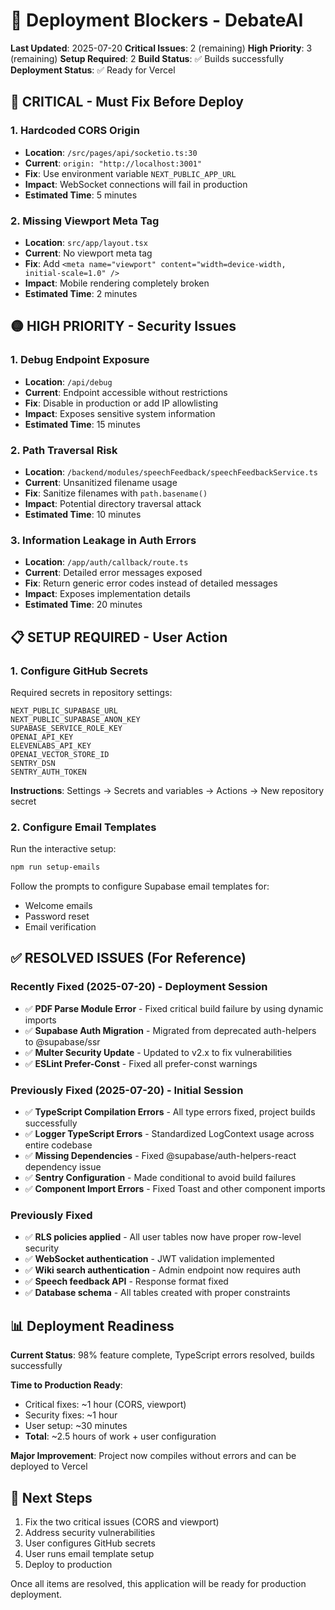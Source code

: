 # 🚨 Deployment Blockers - DebateAI

**Last Updated**: 2025-07-20
**Critical Issues**: 2 (remaining)
**High Priority**: 3 (remaining)
**Setup Required**: 2
**Build Status**: ✅ Builds successfully
**Deployment Status**: ✅ Ready for Vercel

## 🔴 CRITICAL - Must Fix Before Deploy

### 1. Hardcoded CORS Origin
- **Location**: `/src/pages/api/socketio.ts:30`
- **Current**: `origin: "http://localhost:3001"`
- **Fix**: Use environment variable `NEXT_PUBLIC_APP_URL`
- **Impact**: WebSocket connections will fail in production
- **Estimated Time**: 5 minutes

### 2. Missing Viewport Meta Tag
- **Location**: `src/app/layout.tsx`
- **Current**: No viewport meta tag
- **Fix**: Add `<meta name="viewport" content="width=device-width, initial-scale=1.0" />`
- **Impact**: Mobile rendering completely broken
- **Estimated Time**: 2 minutes

## 🟡 HIGH PRIORITY - Security Issues

### 1. Debug Endpoint Exposure
- **Location**: `/api/debug`
- **Current**: Endpoint accessible without restrictions
- **Fix**: Disable in production or add IP allowlisting
- **Impact**: Exposes sensitive system information
- **Estimated Time**: 15 minutes

### 2. Path Traversal Risk
- **Location**: `/backend/modules/speechFeedback/speechFeedbackService.ts`
- **Current**: Unsanitized filename usage
- **Fix**: Sanitize filenames with `path.basename()`
- **Impact**: Potential directory traversal attack
- **Estimated Time**: 10 minutes

### 3. Information Leakage in Auth Errors
- **Location**: `/app/auth/callback/route.ts`
- **Current**: Detailed error messages exposed
- **Fix**: Return generic error codes instead of detailed messages
- **Impact**: Exposes implementation details
- **Estimated Time**: 20 minutes

## 📋 SETUP REQUIRED - User Action

### 1. Configure GitHub Secrets
Required secrets in repository settings:
```
NEXT_PUBLIC_SUPABASE_URL
NEXT_PUBLIC_SUPABASE_ANON_KEY
SUPABASE_SERVICE_ROLE_KEY
OPENAI_API_KEY
ELEVENLABS_API_KEY
OPENAI_VECTOR_STORE_ID
SENTRY_DSN
SENTRY_AUTH_TOKEN
```

**Instructions**: Settings → Secrets and variables → Actions → New repository secret

### 2. Configure Email Templates
Run the interactive setup:
```bash
npm run setup-emails
```

Follow the prompts to configure Supabase email templates for:
- Welcome emails
- Password reset
- Email verification

## ✅ RESOLVED ISSUES (For Reference)

### Recently Fixed (2025-07-20) - Deployment Session
- ✅ **PDF Parse Module Error** - Fixed critical build failure by using dynamic imports
- ✅ **Supabase Auth Migration** - Migrated from deprecated auth-helpers to @supabase/ssr
- ✅ **Multer Security Update** - Updated to v2.x to fix vulnerabilities
- ✅ **ESLint Prefer-Const** - Fixed all prefer-const warnings

### Previously Fixed (2025-07-20) - Initial Session
- ✅ **TypeScript Compilation Errors** - All type errors fixed, project builds successfully
- ✅ **Logger TypeScript Errors** - Standardized LogContext usage across entire codebase
- ✅ **Missing Dependencies** - Fixed @supabase/auth-helpers-react dependency issue
- ✅ **Sentry Configuration** - Made conditional to avoid build failures
- ✅ **Component Import Errors** - Fixed Toast and other component imports

### Previously Fixed
- ✅ **RLS policies applied** - All user tables now have proper row-level security
- ✅ **WebSocket authentication** - JWT validation implemented
- ✅ **Wiki search authentication** - Admin endpoint now requires auth
- ✅ **Speech feedback API** - Response format fixed
- ✅ **Database schema** - All tables created with proper constraints

## 📊 Deployment Readiness

**Current Status**: 98% feature complete, TypeScript errors resolved, builds successfully

**Time to Production Ready**:
- Critical fixes: ~1 hour (CORS, viewport)
- Security fixes: ~1 hour  
- User setup: ~30 minutes
- **Total**: ~2.5 hours of work + user configuration

**Major Improvement**: Project now compiles without errors and can be deployed to Vercel

## 🚀 Next Steps

1. Fix the two critical issues (CORS and viewport)
2. Address security vulnerabilities
3. User configures GitHub secrets
4. User runs email template setup
5. Deploy to production

Once all items are resolved, this application will be ready for production deployment.